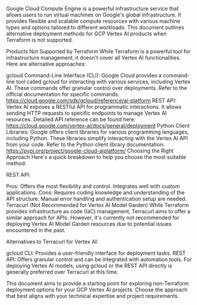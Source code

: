 Google Cloud Compute Engine is a powerful infrastructure service that allows users to run virtual machines on Google's global infrastructure. It provides flexible and scalable compute resources with various machine types and options tailored to different workloads.
This document outlines alternative deployment methods for GCP Vertex AI products  when Terraform is not supported.

Products Not Supported by Terraform
While Terraform is a powerful tool for infrastructure management, it doesn't cover all Vertex AI functionalities. Here are alternative approaches:

gcloud Command-Line Interface (CLI): Google Cloud provides a command-line tool called gcloud for interacting with various services, including Vertex AI. These commands offer granular control over deployments. Refer to the official documentation for specific commands: https://cloud.google.com/sdk/gcloud/reference/ai-platform
REST API: Vertex AI exposes a RESTful API for programmatic interactions. It allows sending HTTP requests to specific endpoints to manage Vertex AI resources. Detailed API reference can be found here: https://cloud.google.com/vertex-ai/docs/general/deployment
Python Client Libraries: Google offers client libraries for various programming languages, including Python. These libraries simplify interacting with the Vertex AI API from your code. Refer to the Python client library documentation: https://pypi.org/project/google-cloud-aiplatform/
Choosing the Right Approach
Here's a quick breakdown to help you choose the most suitable method:

REST API:

Pros:
Offers the most flexibility and control.
Integrates well with custom applications.
Cons:
Requires coding knowledge and understanding of the API structure.
Manual error handling and authentication setup are needed.
Terracurl (Not Recommended for Vertex AI Model Garden)
While Terraform provides infrastructure as code (IaC) management, Terracurl aims to offer a similar approach for APIs. However, it's currently not recommended for deploying Vertex AI Model Garden resources due to potential issues encountered in the past.

Alternatives to Terracurl for Vertex AI:

gcloud CLI: Provides a user-friendly interface for deployment tasks.
REST API: Offers granular control and can be integrated with automation tools.
For deploying Vertex AI models, using gcloud or the REST API directly is generally preferred over Terracurl at this time.

This document aims to provide a starting point for exploring non-Terraform deployment options for your GCP Vertex AI projects. Choose the approach that best aligns with your technical expertise and project requirements.
